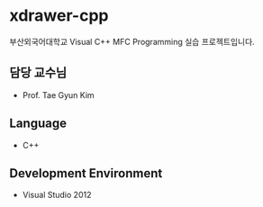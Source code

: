 # xdrawer-cpp
부산외국어대학교 Visual C++ MFC Programming 실습 프로젝트입니다.

## 담당 교수님
 - Prof. Tae Gyun Kim

## Language
 - C++

## Development Environment
 - Visual Studio 2012
